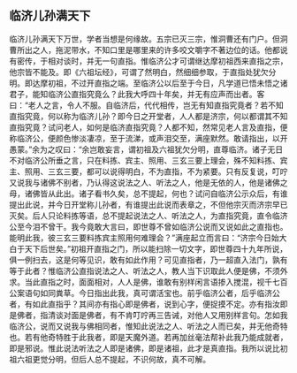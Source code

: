 ##  临济儿孙满天下

临济儿孙满天下万世，学者当想是何缘故。五宗已灭三宗，惟洞曹还有门户。但洞曹所出之人，拖泥带水，不知口里是哪里来的许多咬文嚼字不著边位的话。他都说有密传，于相对谈时，并无一句直指。惟临济公才可谓继达摩初祖西来直指之宗，他宗皆不能及。即《六祖坛经》，可谓了然明白，然细细参取，于直指处犹欠分明。即达摩初祖，不过开直指之端。至临济公以后至于今日，凡学道已悟未悟之诸君子，能知临济公直指究竟么？此我大呼四十年矣，并无有应声而出者。客曰：“老人之言，令人不服。自临济后，代代相传，岂无有知直指究竟者？若不知直指究竟，何以称为临济儿孙？即今日之开堂者，人人都是济宗，何以都谓其不知直指究竟？试问老人，如何是临济直指究竟？人都不知，然常见老人言及直指，便称临济公，便颜色惨淡凄凉，至于流涕，或声泪交至，满座默然。敢请指出，以开愚蒙。”余为之叹曰：“余岂敢妄言，谓初祖及六祖犹欠分明，直尊临济。诸子无日不对临济公所垂之言，只在料拣、宾主、照用、三玄三要上理会，殊不知料拣、宾主、照用、三玄三要，都可以说得明白，不为直指，不为紧要。只有反复说，叮咛又说我与诸佛不别者，乃认得这说法之人、听法之人，他是无依的人，他是诸佛之母，诸佛皆从此出。诸子看书久矣，总不提起，何也？试问自临济公示众后，有谁提出此说，并今日开堂称儿孙者，有谁提出此说而表章之，不但他宗灭而济宗早已灭矣。后人只论料拣等语，总不提起说法之人、听法之人，为直指究竟，直令临济公至今泪不曾干。我今竟敢大言曰，即世尊不曾如临济公说而又说如此之直指也。能明此我，彼三玄三要料拣宾主照用何难理会？”满座起立而言曰：“济宗今日始大白于天下后世矣。”初祖开直指之门，所以能扫除一切文字，即世尊四十九年所说，俱一例扫去，这是何等见识，敢有如此作用？可见直指者，乃一超直入法门，孰有等于此者？惟临济公直指说法之人、听法之人，教人当下识取此人便是佛，不须外求。当此直指之时，面面相对，人人是佛，谁敢有别样闲言语掺入搅混，视千七百公案语句如同粪草。今日指出此我，真可谓活宝也。前乎临济公者，后乎临济公者，有如此直指乎？其间亦有指心即是佛者，说到心字，便捉摸不定。亦有指汝即是佛者，指清谈对面是佛者，有不肯叮咛再三告诫，对他人又用别样言句。怎如我临济公，说而又说我与佛相同者，惟知此说法之人、听法之人而已矣，并无他奇特也。若有他奇特胜于此我者，即是天魔外道。若再加丝毫法帮补此我乃能成就者，即是邪说。惟此说法听法之人即是诸佛，即是诸祖，此才是真直指。我所以说比初祖六祖更觉分明，但后人总不提起，不识何故，真不可解。
